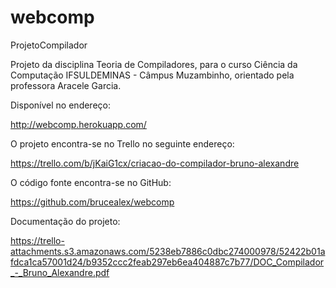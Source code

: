 webcomp
=======

ProjetoCompilador


Projeto da disciplina Teoria de Compiladores, para o curso Ciência da Computação IFSULDEMINAS - Câmpus Muzambinho, orientado pela professora Aracele Garcia.

Disponível no endereço:

http://webcomp.herokuapp.com/

O projeto encontra-se no Trello no seguinte endereço:

https://trello.com/b/jKaiG1cx/criacao-do-compilador-bruno-alexandre

O código fonte encontra-se no GitHub:

https://github.com/brucealex/webcomp

Documentação do projeto:

https://trello-attachments.s3.amazonaws.com/5238eb7886c0dbc274000978/52422b01afdca1ca57001d24/b9352ccc2feab297eb6ea404887c7b77/DOC_Compilador_-_Bruno_Alexandre.pdf
